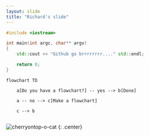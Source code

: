 ```yaml
---
layout: slide
title: "Richard's slide"
---
```


```cpp
#include <iostream> 

int main(int argc, char** argv)
{
    std::cout << "Github go brrrrrrrr...." std::endl;

    return 0;
}
```

```mermaid
flowchart TD

    a[Do you have a flowchart?] -- yes --> b[Done]

    a -- no --> c[Make a flowchart]

    c --> b


```

![cherryontop-o-cat](https://octodex.github.com/images/cherryontop-o-cat.png)
{: .center}
